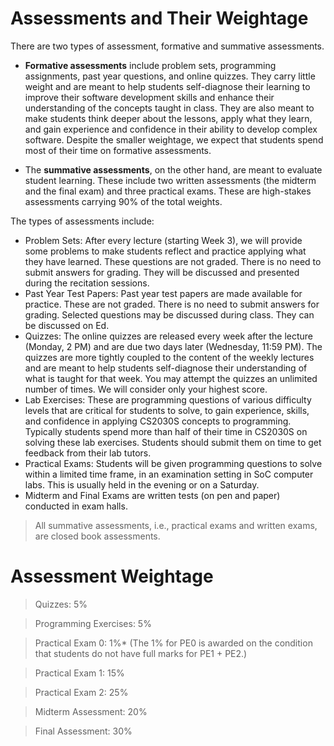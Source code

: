 <h1>Assessments and Their Weightage</h1>  
There are two types of assessment, formative and summative assessments.

- **Formative assessments** include problem sets, programming assignments, past year questions, and online quizzes. They carry little weight and are meant to help students self-diagnose their learning to improve their software development skills and enhance their understanding of the concepts taught in class. They are also meant to make students think deeper about the lessons, apply what they learn, and gain experience and confidence in their ability to develop complex software. Despite the smaller weightage, we expect that students spend most of their time on formative assessments.

- The **summative assessments**, on the other hand, are meant to evaluate student learning. These include two written assessments (the midterm and the final exam) and three practical exams. These are high-stakes assessments carrying 90% of the total weights.


The types of assessments include:

- Problem Sets: After every lecture (starting Week 3), we will provide some problems to make students reflect and practice applying what they have learned. These questions are not graded. There is no need to submit answers for grading. They will be discussed and presented during the recitation sessions.
- Past Year Test Papers: Past year test papers are made available for practice. These are not graded. There is no need to submit answers for grading. Selected questions may be discussed during class. They can be discussed on Ed.
- Quizzes: The online quizzes are released every week after the lecture (Monday, 2 PM) and are due two days later (Wednesday, 11:59 PM). The quizzes are more tightly coupled to the content of the weekly lectures and are meant to help students self-diagnose their understanding of what is taught for that week. You may attempt the quizzes an unlimited number of times. We will consider only your highest score.
- Lab Exercises: These are programming questions of various difficulty levels that are critical for students to solve, to gain experience, skills, and confidence in applying CS2030S concepts to programming. Typically students spend more than half of their time in CS2030S on solving these lab exercises. Students should submit them on time to get feedback from their lab tutors.
- Practical Exams: Students will be given programming questions to solve within a limited time frame, in an examination setting in SoC computer labs. This is usually held in the evening or on a Saturday.
- Midterm and Final Exams are written tests (on pen and paper) conducted in exam halls.

> All summative assessments, i.e., practical exams and written exams, are closed book assessments. 


<h1>Assessment Weightage</h1>

> Quizzes: 5%

> Programming Exercises: 5%

> Practical Exam 0: 1%*  (The 1% for PE0 is awarded on the condition that students do not have full marks for PE1 + PE2.)

> Practical Exam 1: 15%

> Practical Exam 2: 25%

> Midterm Assessment: 20%

> Final Assessment: 30%


